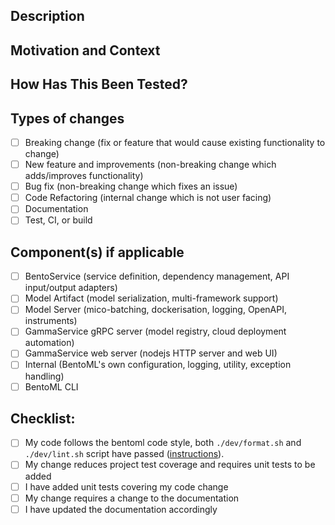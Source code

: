 <!--- Thanks for sending a pull request! Please make sure to read the contribution guidelines, then fill out the blanks below before requesting a code review. -->

## Description
<!--- Describe your changes in detail -->
<!--- Attach screenshots here if appropriate. -->

## Motivation and Context
<!--- Why is this change required? What problem does it solve? -->
<!--- If it fixes an open issue, please link to the issue here. -->
<!--- If it is based on a conversation in slack channel, pls quote related messages here -->

## How Has This Been Tested?
<!--- Please describe in detail how you tested your changes. -->
<!--- Include details of your testing environment, and the tests you ran to -->
<!--- see how your change affects other areas of the code, etc. -->

## Types of changes
<!--- What types of changes does your code introduce? Put an `x` in all the boxes that apply: -->
- [ ] Breaking change (fix or feature that would cause existing functionality to change)
- [ ] New feature and improvements (non-breaking change which adds/improves functionality)
- [ ] Bug fix (non-breaking change which fixes an issue)
- [ ] Code Refactoring (internal change which is not user facing)
- [ ] Documentation
- [ ] Test, CI, or build
<!--- [ ] Others: describe the type of change if it does not fit to categories listed -->

## Component(s) if applicable
- [ ] BentoService (service definition, dependency management, API input/output adapters)
- [ ] Model Artifact (model serialization, multi-framework support)
- [ ] Model Server (mico-batching, dockerisation, logging, OpenAPI, instruments)
- [ ] GammaService gRPC server (model registry, cloud deployment automation)
- [ ] GammaService web server (nodejs HTTP server and web UI)
- [ ] Internal (BentoML's own configuration, logging, utility, exception handling)
- [ ] BentoML CLI

## Checklist:
<!--- Go over all the following points, and put an `x` in all the boxes that apply. -->
<!--- If you're unsure about any of these, don't hesitate to ask. We're here to help! -->
<!--- If you plan to update documentation or tests in follow-up, please note -->
- [ ] My code follows the bentoml code style, both `./dev/format.sh` and
  `./dev/lint.sh` script have passed
  ([instructions](https://github.com/bentoml/BentoML/blob/master/DEVELOPMENT.md#style-check-and-auto-formatting-your-code)).
- [ ] My change reduces project test coverage and requires unit tests to be added
- [ ] I have added unit tests covering my code change
- [ ] My change requires a change to the documentation
- [ ] I have updated the documentation accordingly

